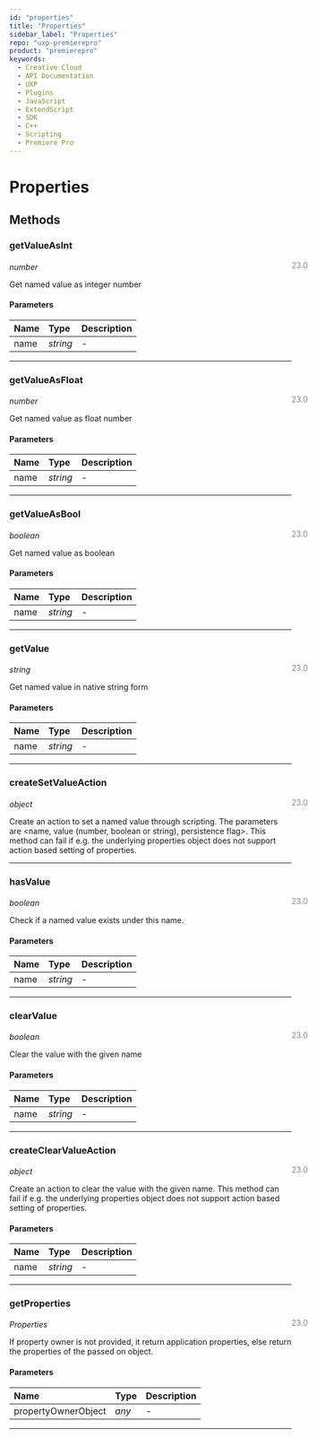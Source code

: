 ```yaml
---
id: "properties"
title: "Properties"
sidebar_label: "Properties"
repo: "uxp-premierepro"
product: "premierepro"
keywords:
  - Creative Cloud
  - API Documentation
  - UXP
  - Plugins
  - JavaScript
  - ExtendScript
  - SDK
  - C++
  - Scripting
  - Premiere Pro
---
```


# Properties  

## Methods

### getValueAsInt

<span class="minversion" style="display: block; margin-bottom: -1em; margin-left: 36em; float:left; opacity:0.5;">23.0</span>

*number*
  
Get named value as integer number

#### Parameters

| Name | Type | Description |
| :------ | :------ | :------ |
| name | *string* | - |

___

### getValueAsFloat

<span class="minversion" style="display: block; margin-bottom: -1em; margin-left: 36em; float:left; opacity:0.5;">23.0</span>

*number*
  
Get named value as float number

#### Parameters

| Name | Type | Description |
| :------ | :------ | :------ |
| name | *string* | - |

___

### getValueAsBool

<span class="minversion" style="display: block; margin-bottom: -1em; margin-left: 36em; float:left; opacity:0.5;">23.0</span>

*boolean*
  
Get named value as boolean

#### Parameters

| Name | Type | Description |
| :------ | :------ | :------ |
| name | *string* | - |

___

### getValue

<span class="minversion" style="display: block; margin-bottom: -1em; margin-left: 36em; float:left; opacity:0.5;">23.0</span>

*string*
  
Get named value in native string form

#### Parameters

| Name | Type | Description |
| :------ | :------ | :------ |
| name | *string* | - |

___

### createSetValueAction

<span class="minversion" style="display: block; margin-bottom: -1em; margin-left: 36em; float:left; opacity:0.5;">23.0</span>

*object*
  
Create an action to set a named value through scripting. The parameters are <name, value (number, boolean or string), persistence flag>. This method can fail if e.g. the underlying properties object does not support action based setting of properties.

___

### hasValue

<span class="minversion" style="display: block; margin-bottom: -1em; margin-left: 36em; float:left; opacity:0.5;">23.0</span>

*boolean*
  
Check if a named value exists under this name.

#### Parameters

| Name | Type | Description |
| :------ | :------ | :------ |
| name | *string* | - |

___

### clearValue

<span class="minversion" style="display: block; margin-bottom: -1em; margin-left: 36em; float:left; opacity:0.5;">23.0</span>

*boolean*
  
Clear the value with the given name

#### Parameters

| Name | Type | Description |
| :------ | :------ | :------ |
| name | *string* | - |

___

### createClearValueAction

<span class="minversion" style="display: block; margin-bottom: -1em; margin-left: 36em; float:left; opacity:0.5;">23.0</span>

*object*
  
Create an action to clear the value with the given name. This method can fail if e.g. the underlying properties object does not support action based setting of properties.

#### Parameters

| Name | Type | Description |
| :------ | :------ | :------ |
| name | *string* | - |

___

### getProperties

<span class="minversion" style="display: block; margin-bottom: -1em; margin-left: 36em; float:left; opacity:0.5;">23.0</span>

*Properties*
  
If property owner is not provided, it return application properties, else return the properties of the passed on object.

#### Parameters

| Name | Type | Description |
| :------ | :------ | :------ |
| propertyOwnerObject | *any* | - |

___
